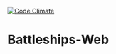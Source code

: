 [![Code Climate](https://codeclimate.com/github/katebeavis/Battleships-Web/badges/gpa.svg)](https://codeclimate.com/github/katebeavis/Battleships-Web)
# Battleships-Web
